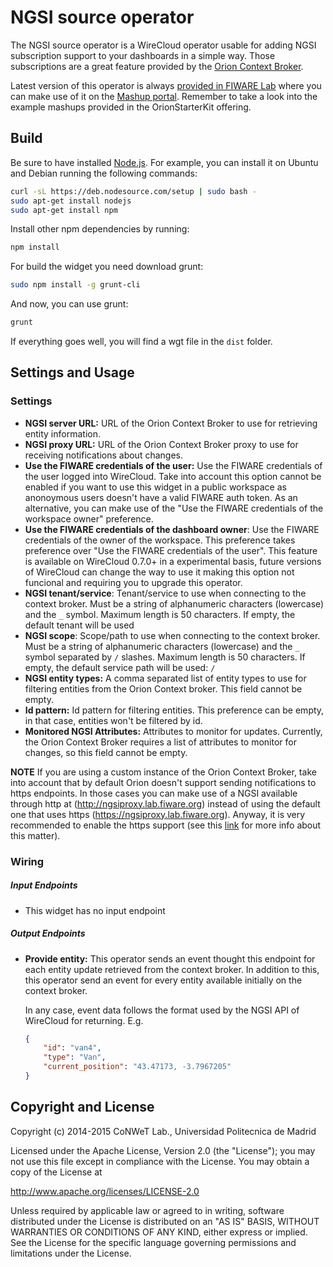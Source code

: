 NGSI source operator
====================

The NGSI source operator is a WireCloud operator usable for adding
NGSI subscription support to your dashboards in a simple way. Those
subscriptions are a great feature provided by the [Orion Context
Broker](http://catalogue.fiware.org/enablers/publishsubscribe-context-broker-orion-context-broker).

Latest version of this operator is always [provided in FIWARE
Lab](https://store.lab.fiware.org/search/keyword/OrionStarterKit) where you
can make use of it on the [Mashup portal](https://mashup.lab.fiware.org).
Remember to take a look into the example mashups provided in the OrionStarterKit offering.

Build
-----

Be sure to have installed [Node.js](http://node.js). For example, you can install it on Ubuntu and Debian running the following commands:

```bash
curl -sL https://deb.nodesource.com/setup | sudo bash -
sudo apt-get install nodejs
sudo apt-get install npm
```

Install other npm dependencies by running:

```bash
npm install
```

For build the widget you need download grunt:

```bash
sudo npm install -g grunt-cli
```

And now, you can use grunt:

```bash
grunt
```

If everything goes well, you will find a wgt file in the `dist` folder.

Settings and Usage
------------------

### Settings

- **NGSI server URL:** URL of the Orion Context Broker to use for retrieving
  entity information.
- **NGSI proxy URL:** URL of the Orion Context Broker proxy to use for receiving
  notifications about changes.
- **Use the FIWARE credentials of the user:** Use the FIWARE credentials of the
  user logged into WireCloud. Take into account this option cannot be enabled if
  you want to use this widget in a public workspace as anonoymous users doesn't
  have a valid FIWARE auth token. As an alternative, you can make use of the
  "Use the FIWARE credentials of the workspace owner" preference.
- **Use the FIWARE credentials of the dashboard owner**: Use the FIWARE
  credentials of the owner of the workspace. This preference takes preference
  over "Use the FIWARE credentials of the user". This feature is available on
  WireCloud 0.7.0+ in a experimental basis, future versions of WireCloud can
  change the way to use it making this option not funcional and requiring you to
  upgrade this operator.
- **NGSI tenant/service**: Tenant/service to use when connecting to the context
  broker. Must be a string of alphanumeric characters (lowercase) and the `_`
  symbol. Maximum length is 50 characters. If empty, the default tenant will be
  used
- **NGSI scope**: Scope/path to use when connecting to the context broker. Must
  be a string of alphanumeric characters (lowercase) and the `_` symbol
  separated by `/` slashes. Maximum length is 50 characters. If empty, the
  default service path will be used: `/`
- **NGSI entity types:** A comma separated list of entity types to use for
  filtering entities from the Orion Context broker. This field cannot be empty.
- **Id pattern:** Id pattern for filtering entities. This preference can be
  empty, in that case, entities won't be filtered by id.
- **Monitored NGSI Attributes:** Attributes to monitor for updates. Currently,
  the Orion Context Broker requires a list of attributes to monitor for changes,
  so this field cannot be empty.

**NOTE** If you are using a custom instance of the Orion Context Broker, take
into account that by default Orion doesn't support sending notifications to
https endpoints. In those cases you can make use of a NGSI available through
http at (http://ngsiproxy.lab.fiware.org) instead of using the default one that
uses https (https://ngsiproxy.lab.fiware.org). Anyway, it is very recommended
to enable the https support (see this
[link](http://stackoverflow.com/questions/23338154/orion-context-broker-https-for-subscribers)
for more info about this matter).

### Wiring

##### Input Endpoints

* This widget has no input endpoint

##### Output Endpoints

*   **Provide entity:** This operator sends an event thought this endpoint for
    each entity update retrieved from the context broker. In addition to this, this
    operator send an event for every entity available initially on the context
    broker.

    In any case, event data follows the format used by the NGSI API of WireCloud
    for returning. E.g.

    ```json
    {
        "id": "van4",
        "type": "Van",
        "current_position": "43.47173, -3.7967205"
    }
    ```

Copyright and License
---------------------

Copyright (c) 2014-2015 CoNWeT Lab., Universidad Politecnica de Madrid

Licensed under the Apache License, Version 2.0 (the "License");
you may not use this file except in compliance with the License.
You may obtain a copy of the License at

  http://www.apache.org/licenses/LICENSE-2.0

Unless required by applicable law or agreed to in writing, software
distributed under the License is distributed on an "AS IS" BASIS,
WITHOUT WARRANTIES OR CONDITIONS OF ANY KIND, either express or implied.
See the License for the specific language governing permissions and
limitations under the License.
